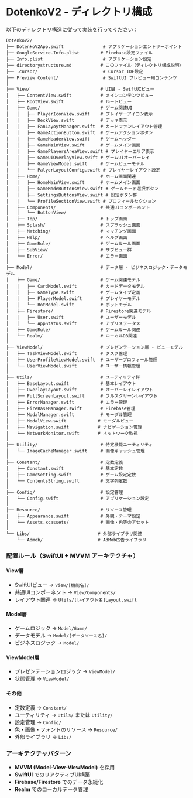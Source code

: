 # DotenkoV2 - ディレクトリ構成

以下のディレクトリ構造に従って実装を行ってください：

```
DotenkoV2/
├── DotenkoV2App.swift               # アプリケーションエントリーポイント
├── GoogleService-Info.plist        # Firebase設定ファイル
├── Info.plist                       # アプリケーション設定
├── directorystructure.md           # このファイル（ディレクトリ構成説明）
├── .cursor/                         # Cursor IDE設定
├── Preview Content/                 # SwiftUI プレビュー用コンテンツ
│
├── View/                           # UI層 - SwiftUIビュー
│   ├── ContentView.swift           # メインコンテンツビュー
│   ├── RootView.swift              # ルートビュー
│   ├── Game/                       # ゲーム関連UI
│   │   ├── PlayerIconView.swift    # プレイヤーアイコン表示
│   │   ├── DeckView.swift          # デッキ表示
│   │   ├── FanLayoytManager.swift  # カードファンレイアウト管理
│   │   ├── GameActionButton.swift  # ゲームアクションボタン
│   │   ├── GameHeaderView.swift    # ゲームヘッダー
│   │   ├── GameMainView.swift      # ゲームメイン画面
│   │   ├── GamePlayersAreaView.swift # プレイヤーエリア表示
│   │   ├── GameUIOverlayView.swift # ゲームUIオーバーレイ
│   │   ├── GameViewModel.swift     # ゲームビューモデル
│   │   └── PalyerLayoutConfig.swift # プレイヤーレイアウト設定
│   ├── Home/                       # ホーム画面関連
│   │   ├── HomeMainView.swift      # ホームメイン画面
│   │   ├── GameModeButtonsView.swift # ゲームモード選択ボタン
│   │   ├── SettingsButtonsView.swift # 設定ボタン群
│   │   └── ProfileSectionView.swift # プロフィールセクション
│   ├── Components/                 # 共通UIコンポーネント
│   │   └── ButtonView/
│   ├── Top/                        # トップ画面
│   ├── Splash/                     # スプラッシュ画面
│   ├── Matching/                   # マッチング画面
│   ├── Help/                       # ヘルプ画面
│   ├── GameRule/                   # ゲームルール画面
│   ├── SubView/                    # サブビュー群
│   └── Error/                      # エラー画面
│
├── Model/                          # データ層 - ビジネスロジック・データモデル
│   ├── Game/                       # ゲーム関連モデル
│   │   ├── CardModel.swift         # カードデータモデル
│   │   ├── GameType.swift          # ゲームタイプ定義
│   │   ├── PlayerModel.swift       # プレイヤーモデル
│   │   └── BotModel.swift          # ボットモデル
│   ├── Firestore/                  # Firestore関連モデル
│   │   ├── User.swift              # ユーザーモデル
│   │   └── AppStatus.swift         # アプリステータス
│   ├── GameRule/                   # ゲームルール関連
│   └── Realm/                      # ローカルDB関連
│
├── ViewModel/                      # プレゼンテーション層 - ビューモデル
│   ├── TaskViewModel.swift         # タスク管理
│   ├── UserProfileViewModel.swift  # ユーザープロフィール管理
│   └── UserViewModel.swift         # ユーザー情報管理
│
├── Utils/                          # ユーティリティ群
│   ├── BaseLayout.swift            # 基本レイアウト
│   ├── OverlayLayout.swift         # オーバーレイレイアウト
│   ├── FullScreenLayout.swift      # フルスクリーンレイアウト
│   ├── ErrorManager.swift          # エラー管理
│   ├── FireBaseManager.swift       # Firebase管理
│   ├── ModalManager.swift          # モーダル管理
│   ├── ModalView.swift            # モーダルビュー
│   ├── Navigation.swift           # ナビゲーション管理
│   └── NetworkMonitor.swift       # ネットワーク監視
│
├── Utility/                        # 特定機能ユーティリティ
│   └── ImageCacheManager.swift     # 画像キャッシュ管理
│
├── Constant/                       # 定数定義
│   ├── Constant.swift              # 基本定数
│   ├── GameSetting.swift           # ゲーム設定定数
│   └── ContentsString.swift        # 文字列定数
│
├── Config/                         # 設定管理
│   └── Config.swift                # アプリケーション設定
│
├── Resource/                       # リソース管理
│   ├── Appearance.swift            # 外観・テーマ設定
│   └── Assets.xcassets/            # 画像・色等のアセット
│
└── Libs/                          # 外部ライブラリ関連
    └── Admob/                     # AdMob広告ライブラリ
```

### 配置ルール（SwiftUI + MVVM アーキテクチャ）

#### View層
- SwiftUIビュー → `View/[機能名]/`
- 共通UIコンポーネント → `View/Components/`
- レイアウト関連 → `Utils/[レイアウト名]Layout.swift`

#### Model層
- ゲームロジック → `Model/Game/`
- データモデル → `Model/[データソース名]/`
- ビジネスロジック → `Model/`

#### ViewModel層
- プレゼンテーションロジック → `ViewModel/`
- 状態管理 → `ViewModel/`

#### その他
- 定数定義 → `Constant/`
- ユーティリティ → `Utils/` または `Utility/`
- 設定管理 → `Config/`
- 色・画像・フォントのリソース → `Resource/`
- 外部ライブラリ → `Libs/`

### アーキテクチャパターン
- **MVVM (Model-View-ViewModel)** を採用
- **SwiftUI** でのリアクティブUI構築
- **Firebase/Firestore** でのデータ永続化
- **Realm** でのローカルデータ管理